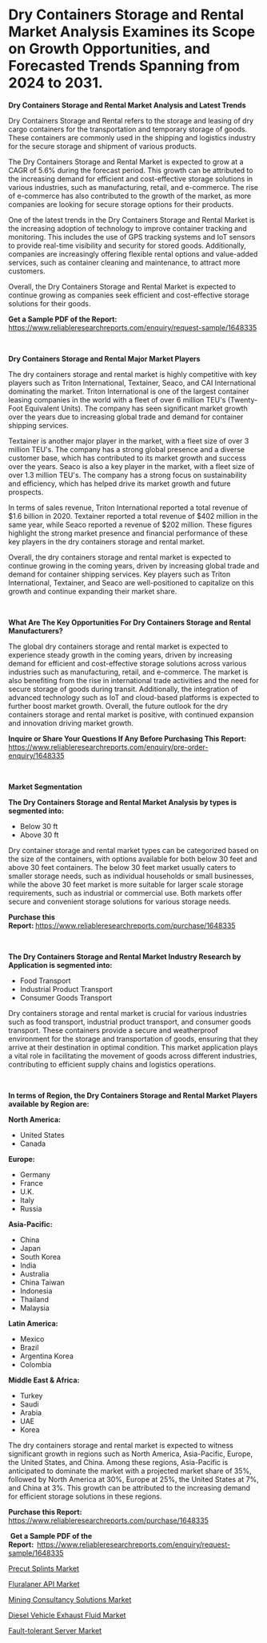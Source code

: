 <p><h1>Dry Containers Storage and Rental Market Analysis Examines its Scope on Growth Opportunities, and Forecasted Trends Spanning from 2024 to 2031.</h1></p><p><strong>Dry Containers Storage and Rental Market Analysis and Latest Trends</strong></p>
<p><p>Dry Containers Storage and Rental refers to the storage and leasing of dry cargo containers for the transportation and temporary storage of goods. These containers are commonly used in the shipping and logistics industry for the secure storage and shipment of various products.</p><p>The Dry Containers Storage and Rental Market is expected to grow at a CAGR of 5.6% during the forecast period. This growth can be attributed to the increasing demand for efficient and cost-effective storage solutions in various industries, such as manufacturing, retail, and e-commerce. The rise of e-commerce has also contributed to the growth of the market, as more companies are looking for secure storage options for their products.</p><p>One of the latest trends in the Dry Containers Storage and Rental Market is the increasing adoption of technology to improve container tracking and monitoring. This includes the use of GPS tracking systems and IoT sensors to provide real-time visibility and security for stored goods. Additionally, companies are increasingly offering flexible rental options and value-added services, such as container cleaning and maintenance, to attract more customers.</p><p>Overall, the Dry Containers Storage and Rental Market is expected to continue growing as companies seek efficient and cost-effective storage solutions for their goods.</p></p>
<p><strong>Get a Sample PDF of the Report:&nbsp;</strong> <a href="https://www.reliableresearchreports.com/enquiry/request-sample/1648335">https://www.reliableresearchreports.com/enquiry/request-sample/1648335</a></p>
<p>&nbsp;</p>
<p><strong>Dry Containers Storage and Rental Major Market Players</strong></p>
<p><p>The dry containers storage and rental market is highly competitive with key players such as Triton International, Textainer, Seaco, and CAI International dominating the market. Triton International is one of the largest container leasing companies in the world with a fleet of over 6 million TEU's (Twenty-Foot Equivalent Units). The company has seen significant market growth over the years due to increasing global trade and demand for container shipping services.</p><p>Textainer is another major player in the market, with a fleet size of over 3 million TEU's. The company has a strong global presence and a diverse customer base, which has contributed to its market growth and success over the years. Seaco is also a key player in the market, with a fleet size of over 1.3 million TEU's. The company has a strong focus on sustainability and efficiency, which has helped drive its market growth and future prospects.</p><p>In terms of sales revenue, Triton International reported a total revenue of $1.6 billion in 2020. Textainer reported a total revenue of $402 million in the same year, while Seaco reported a revenue of $202 million. These figures highlight the strong market presence and financial performance of these key players in the dry containers storage and rental market.</p><p>Overall, the dry containers storage and rental market is expected to continue growing in the coming years, driven by increasing global trade and demand for container shipping services. Key players such as Triton International, Textainer, and Seaco are well-positioned to capitalize on this growth and continue expanding their market share.</p></p>
<p>&nbsp;</p>
<p><strong>What Are The Key Opportunities For Dry Containers Storage and Rental Manufacturers?</strong></p>
<p><p>The global dry containers storage and rental market is expected to experience steady growth in the coming years, driven by increasing demand for efficient and cost-effective storage solutions across various industries such as manufacturing, retail, and e-commerce. The market is also benefiting from the rise in international trade activities and the need for secure storage of goods during transit. Additionally, the integration of advanced technology such as IoT and cloud-based platforms is expected to further boost market growth. Overall, the future outlook for the dry containers storage and rental market is positive, with continued expansion and innovation driving market growth.</p></p>
<p><strong>Inquire or Share Your Questions If Any Before Purchasing This Report:</strong> <a href="https://www.reliableresearchreports.com/enquiry/pre-order-enquiry/1648335">https://www.reliableresearchreports.com/enquiry/pre-order-enquiry/1648335</a></p>
<p>&nbsp;</p>
<p><strong>Market Segmentation</strong></p>
<p><strong>The Dry Containers Storage and Rental Market Analysis by types is segmented into:</strong></p>
<p><ul><li>Below 30 ft</li><li>Above 30 ft</li></ul></p>
<p><p>Dry container storage and rental market types can be categorized based on the size of the containers, with options available for both below 30 feet and above 30 feet containers. The below 30 feet market usually caters to smaller storage needs, such as individual households or small businesses, while the above 30 feet market is more suitable for larger scale storage requirements, such as industrial or commercial use. Both markets offer secure and convenient storage solutions for various storage needs.</p></p>
<p><strong>Purchase this Report:&nbsp;</strong><a href="https://www.reliableresearchreports.com/purchase/1648335">https://www.reliableresearchreports.com/purchase/1648335</a></p>
<p>&nbsp;</p>
<p><strong>The Dry Containers Storage and Rental Market Industry Research by Application is segmented into:</strong></p>
<p><ul><li>Food Transport</li><li>Industrial Product Transport</li><li>Consumer Goods Transport</li></ul></p>
<p><p>Dry containers storage and rental market is crucial for various industries such as food transport, industrial product transport, and consumer goods transport. These containers provide a secure and weatherproof environment for the storage and transportation of goods, ensuring that they arrive at their destination in optimal condition. This market application plays a vital role in facilitating the movement of goods across different industries, contributing to efficient supply chains and logistics operations.</p></p>
<p>&nbsp;</p>
<p><strong>In terms of Region, the Dry Containers Storage and Rental Market Players available by Region are:</strong></p>
<p>
    <p> <strong> North America: </strong>
        <ul>
            <li>United States</li>
            <li>Canada</li>
        </ul>
        </p> 
    <p> <strong> Europe: </strong>
        <ul>
            <li>Germany</li>
            <li>France</li>
            <li>U.K.</li>
            <li>Italy</li>
            <li>Russia</li>
        </ul>
        </p> 
    <p> <strong> Asia-Pacific: </strong>
        <ul>
            <li>China</li>
            <li>Japan</li>
            <li>South Korea</li>
            <li>India</li>
            <li>Australia</li>
            <li>China Taiwan</li>
            <li>Indonesia</li>
            <li>Thailand</li>
            <li>Malaysia</li>
        </ul>
        </p> 
    <p> <strong> Latin America: </strong>
        <ul>
            <li>Mexico</li>
            <li>Brazil</li>
            <li>Argentina Korea</li>
            <li>Colombia</li>
        </ul>
        </p> 
    <p> <strong> Middle East & Africa: </strong>
        <ul>
            <li>Turkey</li>
            <li>Saudi</li>
            <li>Arabia</li>
            <li>UAE</li>
            <li>Korea</li>
        </ul>
    </p>
    </p>
<p><p>The dry containers storage and rental market is expected to witness significant growth in regions such as North America, Asia-Pacific, Europe, the United States, and China. Among these regions, Asia-Pacific is anticipated to dominate the market with a projected market share of 35%, followed by North America at 30%, Europe at 25%, the United States at 7%, and China at 3%. This growth can be attributed to the increasing demand for efficient storage solutions in these regions.</p></p>
<p><strong>Purchase this Report: </strong><a href="https://www.reliableresearchreports.com/purchase/1648335">https://www.reliableresearchreports.com/purchase/1648335</a></p>
<p>&nbsp;<strong>Get a Sample PDF of the Report:&nbsp;&nbsp;</strong><a href="https://www.reliableresearchreports.com/enquiry/request-sample/1648335">https://www.reliableresearchreports.com/enquiry/request-sample/1648335</a></p>
<p><strong></strong></p>
<p><p><a href="https://github.com/dringals/Market-Research-Report-List-3/blob/main/precut-splints-market.md">Precut Splints Market</a></p><p><a href="https://github.com/mharielmesa/Market-Research-Report-List-2/blob/main/fluralaner-api-market.md">Fluralaner API Market</a></p><p><a href="https://medium.com/@ameliahaley64/mining-consultancy-solutions-market-share-evolution-and-market-growth-trends-2024-2031-a2684221328f">Mining Consultancy Solutions Market</a></p><p><a href="https://issuu.com/reportprime-2/docs/diesel-vehicle-exhaust-fluid-market-size-2030.pptx">Diesel Vehicle Exhaust Fluid Market</a></p><p><a href="https://issuu.com/reportprime-2/docs/fault-tolerant-server-market-size-2030.pptx">Fault-tolerant Server Market</a></p></p>